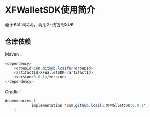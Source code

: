 # XFWalletSDK使用简介
基于Kotlin实现，调用XF钱包的SDK
## 仓库依赖

Maven：
```Java
<dependency>
	<groupId>com.github.lcaifu</groupId>
	<artifactId>XFWalletSDK</artifactId>
	<version>0.0.1</version>
</dependency>
```
Gradle：
```Java
dependencies {
	        implementation 'com.github.lcaifu:XFWalletSDK:0.0.1'
	}
```
